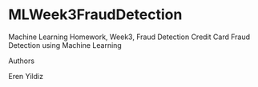 # MLWeek3FraudDetection
Machine Learning Homework, Week3, Fraud Detection
Credit Card Fraud Detection using Machine Learning

Authors

Eren Yildiz
